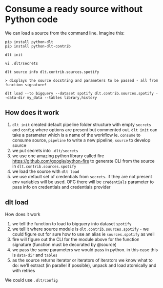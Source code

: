 # Consume a ready source without Python code
We can load a source from the command line. Imagine this:

```
pip install python-dlt
pip install python-dlt-contrib

dlt init

vi .dlt/secrets

dlt source info dlt.contrib.sources.spotify

> displays the source docstring and parameters to be passed - all from function signature!

dlt load --to bigquery --dataset spotify dlt.contrib.sources.spotify --data-dir my_data --tables library,history
```

## How does it work

1. `dlt init` created default pipeline folder structure with empty `secrets` and `config` where options are present but commented out. `dlt init` can take a parameter which is a name of the workflow ie. `consume` to consume source, `pipeline` to write a new pipeline, `source` to develop source
2. we put secrets into `.dlt/secrets`
3. we use one amazing python library called fire https://github.com/google/python-fire to generate CLI from the source in `dlt.contrib.sources.spotify`
4. we load the source with `dlt load`
5. we use default set of credentials from `secrets`. if they are not present env variables will be used. OFC there will be `credentials` parameter to pass info on credentials and credentials provider

## dlt load

How does it work
1. we tell the function to load to bigquery into dataset `spotify`
2. we tell it where source module is `dlt.contrib.sources.spotify` - we could figure out for sure how to use an alias ie `sources.spotify` as well
3. fire will figure out the CLI for the module above for the function signature (function must be decorated by @source)
4. we pass the same parameters we would pass in python. in this case this is `data-dir` and `tables`
5. as the source returns iterator or iterators of iterators we know what to do: we'll extract (in parallel if possible), unpack and load atomically and with retries

We could use `.dlt/config`